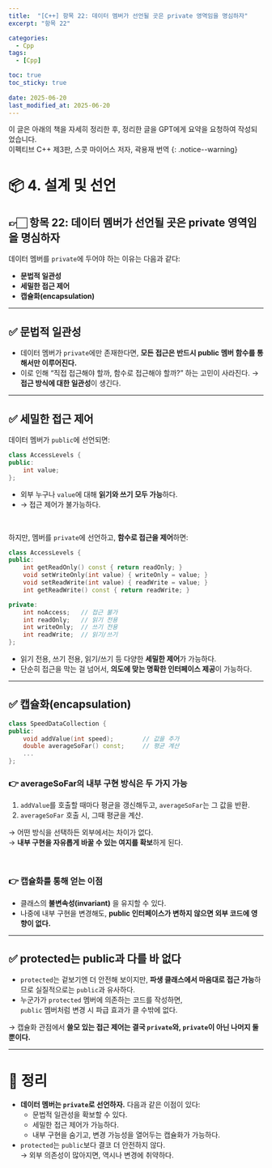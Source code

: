 ```yaml
---
title:  "[C++] 항목 22: 데이터 멤버가 선언될 곳은 private 영역임을 명심하자"
excerpt: "항목 22"

categories:
  - Cpp
tags:
  - [Cpp]

toc: true
toc_sticky: true
 
date: 2025-06-20
last_modified_at: 2025-06-20
---
```

이 글은 아래의 책을 자세히 정리한 후, 정리한 글을 GPT에게 요약을 요청하여 작성되었습니다.  
이펙티브 C++ 제3판, 스콧 마이어스 저자, 곽용재 번역
{: .notice--warning}

# 📦 4. 설계 및 선언
## 👉🏻 항목 22: 데이터 멤버가 선언될 곳은 private 영역임을 명심하자

데이터 멤버를 `private`에 두어야 하는 이유는 다음과 같다:

- **문법적 일관성**
- **세밀한 접근 제어**
- **캡슐화(encapsulation)**

---

## ✅ 문법적 일관성

- 데이터 멤버가 `private`에만 존재한다면, **모든 접근은 반드시 public 멤버 함수를 통해서만 이루어진다.**
- 이로 인해 “직접 접근해야 할까, 함수로 접근해야 할까?” 하는 고민이 사라진다.
    → **접근 방식에 대한 일관성**이 생긴다.

---

## ✅ 세밀한 접근 제어

데이터 멤버가 `public`에 선언되면:

```cpp
class AccessLevels {
public:
	int value;
};
```

- 외부 누구나 `value`에 대해 **읽기와 쓰기 모두 가능**하다.
- → 접근 제어가 불가능하다.

<br>

하지만, 멤버를 `private`에 선언하고, **함수로 접근을 제어**하면:

```cpp
class AccessLevels {
public:
	int getReadOnly() const { return readOnly; }
	void setWriteOnly(int value) { writeOnly = value; }
	void setReadWrite(int value) { readWrite = value; }
	int getReadWrite() const { return readWrite; }

private:
	int noAccess;   // 접근 불가
	int readOnly;   // 읽기 전용
	int writeOnly;  // 쓰기 전용
	int readWrite;  // 읽기/쓰기
};
```

- 읽기 전용, 쓰기 전용, 읽기/쓰기 등 다양한 **세밀한 제어**가 가능하다.
- 단순히 접근을 막는 걸 넘어서, **의도에 맞는 명확한 인터페이스 제공**이 가능하다.

---

## ✅ 캡슐화(encapsulation)

```cpp
class SpeedDataCollection {
public:
	void addValue(int speed);        // 값을 추가
	double averageSoFar() const;     // 평균 계산
	...
};
```

### 👉 averageSoFar의 내부 구현 방식은 두 가지 가능

1. `addValue`를 호출할 때마다 평균을 갱신해두고, `averageSoFar`는 그 값을 반환.
2. `averageSoFar` 호출 시, 그때 평균을 계산.

→ 어떤 방식을 선택하든 외부에서는 차이가 없다.  
→ **내부 구현을 자유롭게 바꿀 수 있는 여지를 확보**하게 된다.

<br>

### 👉 캡슐화를 통해 얻는 이점

- 클래스의 **불변속성(invariant)** 을 유지할 수 있다.
- 나중에 내부 구현을 변경해도, **public 인터페이스가 변하지 않으면 외부 코드에 영향이 없다.**

---

## ✅ protected는 public과 다를 바 없다

- `protected`는 겉보기엔 더 안전해 보이지만, **파생 클래스에서 마음대로 접근 가능**하므로 실질적으로는 `public`과 유사하다.
- 누군가가 `protected` 멤버에 의존하는 코드를 작성하면,  
	`public` 멤버처럼 변경 시 파급 효과가 클 수밖에 없다.
    
→ 캡슐화 관점에서 **쓸모 있는 접근 제어는 결국 `private`와, `private`이 아닌 나머지 둘 뿐이다.**

---

# 🧐 정리

- **데이터 멤버는 `private`로 선언하자.** 다음과 같은 이점이 있다:
    - 문법적 일관성을 확보할 수 있다.
    - 세밀한 접근 제어가 가능하다.
    - 내부 구현을 숨기고, 변경 가능성을 열어두는 캡슐화가 가능하다.
- `protected`는 `public`보다 결코 더 안전하지 않다.  
    → 외부 의존성이 많아지면, 역시나 변경에 취약하다.